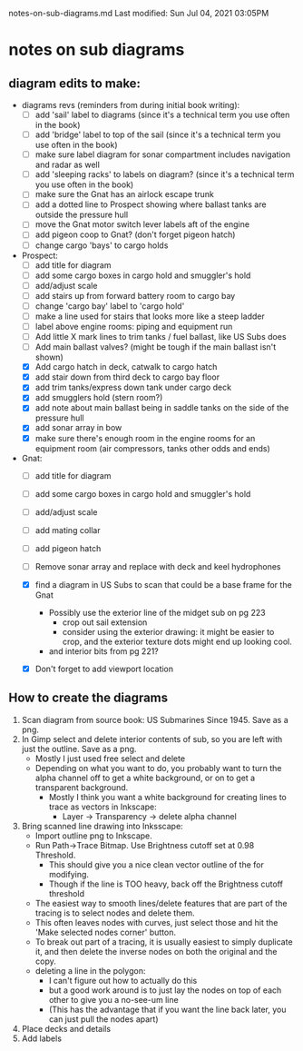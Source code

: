 notes-on-sub-diagrams.md
Last modified: Sun Jul 04, 2021  03:05PM


# notes on sub diagrams

## diagram edits to make:
* diagrams revs (reminders from during initial book writing):
	* [ ] add 'sail' label to diagrams (since it's a technical term you use often in the book)
	* [ ] add 'bridge' label to top of the sail (since it's a technical term you use often in the book)
	* [ ] make sure label diagram for sonar compartment includes navigation and radar as well
	* [ ] add 'sleeping racks' to labels on diagram? (since it's a technical term you use often in the book)
	* [ ] make sure the Gnat has an airlock escape trunk
	* [ ] add a dotted line to Prospect showing where ballast tanks are outside the pressure hull
	* [ ] move the Gnat motor switch lever labels aft of the engine
	* [ ] add pigeon coop to Gnat? (don't forget pigeon hatch)
	* [ ] change cargo 'bays' to cargo holds
* Prospect:
	* [ ] add title for diagram
	* [ ] add some cargo boxes in cargo hold and smuggler's hold
	* [ ] add/adjust scale
	* [ ] add stairs up from forward battery room to cargo bay
	* [ ] change 'cargo bay' label to 'cargo hold'
	* [ ] make a line used for stairs that looks more like a steep ladder
	* [ ] label above engine rooms: piping and equipment run
	* [ ] Add little X mark lines to trim tanks / fuel ballast, like US Subs does
	* [ ] Add main ballast valves? (might be tough if the main ballast isn't shown)
	* [X] Add cargo hatch in deck, catwalk to cargo hatch
	* [X] add stair down from third deck to cargo bay floor
	* [X] add trim tanks/express down tank under cargo deck
	* [X] add smugglers hold (stern room?)
	* [X] add note about main ballast being in saddle tanks on the side of the pressure hull
	* [X] add sonar array in bow
	* [X] make sure there's enough room in the engine rooms for an equipment room (air compressors, tanks other odds and ends)
* Gnat:
	* [ ] add title for diagram
	* [ ] add some cargo boxes in cargo hold and smuggler's hold
	* [ ] add/adjust scale
	* [ ] add mating collar
	* [ ] add pigeon hatch
	* [ ] Remove sonar array and replace with deck and keel hydrophones
	* [X] find a diagram in US Subs to scan that could be a base frame for the Gnat
		* Possibly use the exterior line of the midget sub on pg 223
			* crop out sail extension
			* consider using the exterior drawing: it might be easier to crop, and the exterior texture dots might end up looking cool.
		* and interior bits from pg 221?
	* [X] Don't forget to add viewport location



## How to create the diagrams
1. Scan diagram from source book: US Submarines Since 1945. Save as a png.
2. In Gimp select and delete interior contents of sub, so you are left with just the outline. Save as a png.
	* Mostly I just used free select and delete
	* Depending on what you want to do, you probably want to turn the alpha channel off to get a white background, or on to get a transparent background.
		* Mostly I think you want a white background for creating lines to trace as vectors in Inkscape:
			* Layer -> Transparency -> delete alpha channel
3. Bring scanned line drawing into Inksscape:
	* Import outline png to Inkscape. 
	* Run Path->Trace Bitmap. Use Brightness cutoff set at 0.98 Threshold. 
		* This should give you a nice clean vector outline of the for modifying.
		* Though if the line is TOO heavy, back off the Brightness cutoff threshold
	* The easiest way to smooth lines/delete features that are part of the tracing is to select nodes and delete them.
	* This often leaves nodes with curves, just select those and hit the 'Make selected nodes corner' button.
	* To break out part of a tracing, it is usually easiest to simply duplicate it, and then delete the inverse nodes on both the original and the copy.
	* deleting a line in the polygon:
		* I can't figure out how to actually do this
		* but a good work around is to just lay the nodes on top of each other to give you a no-see-um line
		* (This has the advantage that if you want the line back later, you can just pull the nodes apart)
4. Place decks and details
5. Add labels



